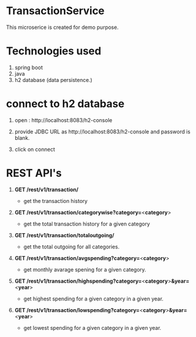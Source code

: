 # TransactionService 
This microserice is created for demo purpose. 

# Technologies used
 1. spring boot
 2. java
 3. h2 database (data persistence.)


# connect to h2 database
 1. open :  http://localhost:8083/h2-console
 
 2. provide JDBC URL as http://localhost:8083/h2-console and password is blank.
 
 3. click on connect

# REST API's

1. **GET /rest/v1/transaction/**

   - get the transaction history
   
2. **GET /rest/v1/transaction/categorywise?category=**\<**category**\>
  
   - get the total transaction history for a given category 
  
3. **GET /rest/v1/transaction/totaloutgoing/**
  
   - get the total outgoing for all categories.
  
4. **GET /rest/v1/transaction/avgspending?category=**\<**category**\>
  
   - get monthly avarage spening for a given category.
  
5. **GET /rest/v1/transaction/highspending?category=**\<**category**\>**&year=**\<**year**\>
  
   - get highest spending for a given category in a given year.
  
6. **GET /rest/v1/transaction/lowspending?category=**\<**category**\>**&year=**\<**year**\>
  
   - get lowest spending for a given category in a given year.
 
